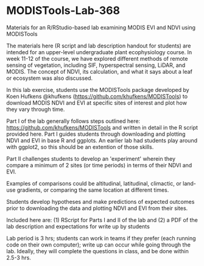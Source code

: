 # MODISTools-Lab-368
Materials for an R/RStudio-based lab examining MODIS EVI and NDVI using MODISTools

The materials here (R script and lab description handout for students) are intended for an upper-level undergraduate plant ecophysiology course. In week 11-12 of the course, we have explored different methods of remote sensing of vegetation, including SIF, hyperspectral sensing, LiDAR, and MODIS. The concept of NDVI, its calculation, and what it says about a leaf or ecosystem was also discussed. 

In this lab exercise, students use the MODISTools package developed by Koen Hufkens @khufkens (https://github.com/khufkens/MODISTools) to download MODIS NDVI and EVI at specific sites of interest and plot how they vary through time. 

Part I of the lab generally follows steps outlined here: https://github.com/khufkens/MODISTools and written in detail in the R script provided here. Part I guides students through downloading and plotting NDVI and EVI in base R and ggplots. An earlier lab had students play around with ggplot2, so this should be an extention of those skills. 

Part II challenges students to develop an 'experiment' wherein they compare a minimum of 2 sites (or time periods) in terms of their NDVI and EVI.
  
  Examples of comparisons could be altitudinal, latitudinal, climactic, or land-use gradients, or comparing the same location at different times. 
  
  Students develop hypotheses and make predictions of expected outcomes prior to downloading the data and plotting NDVI and EVI from their sites. 
  
  Included here are: (1) RScript for Parts I and II of the lab and (2) a PDF of the lab description and expectations for write up by students
  
  Lab period is 3 hrs; students can work in teams if they prefer (each running code on their own computer); write up can occur while going through the lab. Ideally, they will complete the questions in class, and be done within 2.5-3 hrs. 
